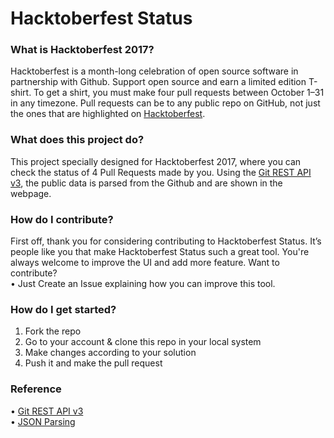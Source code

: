 <h1>Hacktoberfest Status</h1>

### What is Hacktoberfest 2017?
Hacktoberfest is a month-long celebration of open source software in partnership with Github. Support open source and earn a limited edition T-shirt. To get a shirt, you must make four pull requests between October 1–31 in any timezone. Pull requests can be to any public repo on GitHub, not just the ones that are highlighted on [Hacktoberfest](https://hacktoberfest.digitalocean.com/).

### What does this project do?
This project specially designed for Hacktoberfest 2017, where you can check the status of 4 Pull Requests made by you. Using the  [Git REST API v3](https://developer.github.com/v3/), the public data is parsed from the Github and are shown in the webpage.
 
### How do I contribute?
First off, thank you for considering contributing to Hacktoberfest Status. It’s people like you that make Hacktoberfest Status such a great tool. You're always welcome to improve the UI and add more feature. Want to contribute?
<br>&bull; Just Create an Issue explaining how you can improve this tool.

### How do I get started?
1. Fork the repo
2. Go to your account &amp; clone this repo in your local system
3. Make changes according to your solution
4. Push it and make the pull request

### Reference 
&bull; [Git REST API v3](https://developer.github.com/v3/)
<br>&bull; [JSON Parsing](https://www.w3schools.com/js/js_json_parse.asp)
